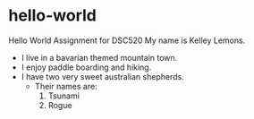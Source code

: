 # hello-world
Hello World Assignment for DSC520
My name is Kelley Lemons.  
- I live in a bavarian themed mountain town.  
- I enjoy paddle boarding and hiking.  
- I have two very sweet australian shepherds.
  -  Their names are:
      1. Tsunami
      2. Rogue     
